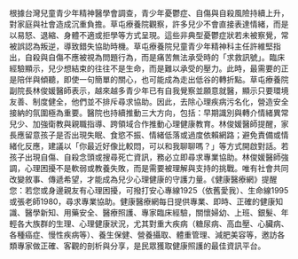 根據台灣兒童青少年精神醫學會調查，青少年憂鬱症、自傷與自殺風險持續上升，對家庭與社會造成沉重負擔。草屯療養院觀察，許多兒少不會直接表達情緒，而是以易怒、退縮、身體不適或拒學等方式呈現。這些非典型憂鬱症狀若未被察覺，常被誤認為叛逆，導致錯失協助時機。草屯療養院兒童青少年精神科主任許維堅指出，自殺與自傷不應被視為問題行為，而是痛苦無法承受時的「求救訊號」。臨床經驗顯示，兒少想結束的往往不是生命，而是難以承受的壓力。此時，最需要的正是陪伴與傾聽，即使一句簡單的關心，也可能成為走出低谷的轉折點。草屯療養院副院長林俊媛醫師表示，越來越多青少年已有自我覺察並願意就醫，顯示只要環境友善、制度健全，他們並不排斥尋求協助。因此，去除心理疾病污名化，營造安全接納的氛圍極為重要。醫院也持續推動三大方向，包括：早期識別與轉介情緒異常兒少、加強衛教與親職指導、跨領域合作推動心理健康教育。林俊媛醫師提醒，家長應留意孩子是否出現失眠、食慾不振、情緒低落或過度依賴網路；避免責備或情緒化反應，建議以「你最近好像比較悶，可以和我聊聊嗎？」等方式開啟對話。若孩子出現自傷、自殺念頭或搜尋死亡資訊，務必立即尋求專業協助。林俊媛醫師強調，心理困擾不是軟弱或教養失敗，而是需要被理解與支持的挑戰。唯有社會共同改變敘事、傳遞希望，才能成為兒少心理健康的守護力量。《健康醫療網》提醒您：若您或身邊親友有心理困擾，可撥打安心專線1925（依舊愛我）、生命線1995或張老師1980，尋求專業協助。健康醫療網每日提供專業、即時、正確的健康知識、醫學新知、用藥安全、醫療照護、專家臨床經驗，關懷婦幼、上班、銀髮、年輕各大族群的生理、心理健康狀況，尤其對重大疾病（糖尿病、高血壓、心臟病、各種癌症、慢性疾病等）、養生保健、營養攝取、體重管理、減肥美容等，邀訪各類專家做正確、客觀的剖析與分享，是民眾獲取健康照護的最佳資訊平台。